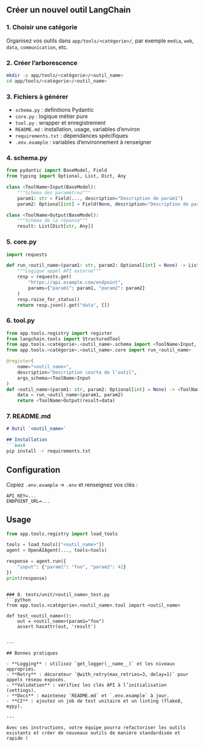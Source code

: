 ## Créer un nouvel outil LangChain

### 1. Choisir une catégorie
Organisez vos outils dans `app/tools/<catégorie>/`, par exemple `media`, `web`, `data`, `communication`, etc.

### 2. Créer l’arborescence
```bash
mkdir -p app/tools/<catégorie>/<outil_name>
cd app/tools/<catégorie>/<outil_name>

```

### 3. Fichiers à générer

- `schema.py` : definitions Pydantic
- `core.py` : logique métier pure
- `tool.py` : wrapper et enregistrement
- `README.md` : installation, usage, variables d’environ
- `requirements.txt` : dépendances spécifiques
- `.env.example` : variables d’environnement à renseigner

### 4. schema.py

```python
from pydantic import BaseModel, Field
from typing import Optional, List, Dict, Any

class <ToolName>Input(BaseModel):
    """Schéma des paramètres"""
    param1: str = Field(..., description="Description de param1")
    param2: Optional[int] = Field(None, description="Description de param2")

class <ToolName>Output(BaseModel):
    """Schéma de la réponse"""
    result: List[Dict[str, Any]]

```

### 5. core.py

```python
import requests

def run_<outil_name>(param1: str, param2: Optional[int] = None) -> List[Dict]:
    """Logique appel API externe"""
    resp = requests.get(
        "https://api.example.com/endpoint",
        params={"param1": param1, "param2": param2}
    )
    resp.raise_for_status()
    return resp.json().get("data", [])

```

### 6. tool.py

```python
from app.tools.registry import register
from langchain.tools import StructuredTool
from app.tools.<catégorie>.<outil_name>.schema import <ToolName>Input, <ToolName>Output
from app.tools.<catégorie>.<outil_name>.core import run_<outil_name>

@register(
    name="<outil_name>",
    description="Description courte de l’outil",
    args_schema=<ToolName>Input
)
def <outil_name>(param1: str, param2: Optional[int] = None) -> <ToolName>Output:
    data = run_<outil_name>(param1, param2)
    return <ToolName>Output(result=data)

```

### 7. README.md

```markdown
# Outil `<outil_name>`

## Installation
```bash
pip install -r requirements.txt

```

## Configuration

Copiez `.env.example` → `.env` et renseignez vos clés :

```
API_KEY=...
ENDPOINT_URL=...

```

## Usage

```python
from app.tools.registry import load_tools

tools = load_tools(["<outil_name>"])
agent = OpenAIAgent(..., tools=tools)

response = agent.run({
    "input": {"param1": "foo", "param2": 42}
})
print(response)

```

```

### 8. tests/unit/<outil_name>_test.py
```python
from app.tools.<catégorie>.<outil_name>.tool import <outil_name>

def test_<outil_name>():
    out = <outil_name>(param1="foo")
    assert hasattr(out, 'result')

```

```

---

## Bonnes pratiques

- **Logging** : utilisez `get_logger(__name__)` et les niveaux appropriés.
- **Retry** : décorateur `@with_retry(max_retries=3, delay=1)` pour appels réseau exposés.
- **Validation** : vérifiez les clés API à l’initialisation (settings).
- **Docs** : maintenez `README.md` et `.env.example` à jour.
- **CI** : ajoutez un job de test unitaire et un linting (flake8, mypy).

---

Avec ces instructions, votre équipe pourra refactoriser les outils existants et créer de nouveaux outils de manière standardisée et rapide !